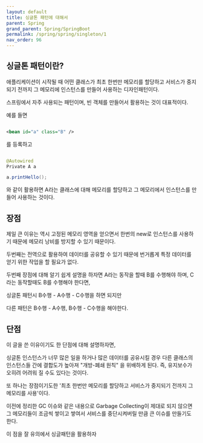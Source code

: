 ```yaml
---
layout: default
title: 싱글톤 패턴에 대해서
parent: Spring
grand_parent: Spring/SpringBoot
permalink: /spring/spring/singleton/1
nav_order: 96
---
```



## 싱글톤 패턴이란?

애플리케이션이 시작될 때 어떤 클래스가 최초 한번만 메모리를 할당하고 서비스가 중지되기 전까지 그 메모리에 인스턴스를 만들어 사용하는 디자인패턴이다.

스프링에서 자주 사용되는 패턴이며, 빈 객체를 만들어서 활용하는 것이 대표적이다.

예를 들면

```xml

<bean id="a" class="B" />

```
를 등록하고

```java

@Autowired
Private A a 

a.printHello();

```

와 같이 활용하면 A라는 클래스에 대해 메모리를 할당하고 그 메모리에서 인스턴스를 만들어 사용하는 것이다.

## 장점

제일 큰 이유는 역시 고정된 메모리 영역을 얻으면서 한번의 new로 인스턴스를 사용하기 때문에 메모리 낭비를 방지할 수 있기 때문이다.

두번째는 전역으로 활용하여 데이터를 공유할 수 있기 때문에 번거롭게 특정 데이터를 얻기 위한 작업을 할 필요가 없다.

두번째 장점에 대해 알기 쉽게 설명을 하자면 A라는 동작을 할때 B를 수행해야 하며, C라는 동작할때도 B를 수행해야 한다면, 

싱글톤 패턴시 B수행 - A수행 - C수행을 하면 되지만

다른 패턴은 B수행 - A수행, B수행 - C수행을 해야한다.

## 단점

이 글을 쓴 이유이기도 한 단점에 대해 설명하자면,

싱글톤 인스턴스가 너무 많은 일을 하거나 많은 데이터를 공유시킬 경우 다른 클래스의 인스턴스들 간에 결합도가 높아져 "개방-폐쇄 원칙" 을 위배하게 된다. 즉, 유지보수가 오히려 어려워 질 수도 있다는 것이다.

또 하나는 장점이기도한 '최초 한번만 메모리를 할당하고 서비스가 중지되기 전까지 그 메모리를 사용'이다.

이전에 정리한 GC 이슈와 같은 내용으로 Garbage Collecting이 제대로 되지 않으면 그 메모리들이 조금씩 쌓이고 쌓여서 서비스를 중단시켜버릴 만큼 큰 이슈를 만들기도 한다.

이 점을 잘 유의에서 싱글패턴을 활용하자
